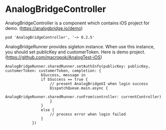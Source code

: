 # AnalogBridgeController

AnalogBridgeController is a component which contains iOS project for demo. (https://analogbridge.io/demo)

```
pod 'AnalogBridgeController', '~> 0.2.5'
```

AnalogBridgeRunner provides sigleton instance.
When use this instance, you should set publicKey and customerToken.
Here is demo project. (https://github.com/macropok/AnalogTest-iOS)

```
AnalogBridgeRunner.sharedRunner.setAuthInfo(publicKey: publicKey, customerToken: customerToken, completion: {
                bSuccess, message in
                if bSuccess == true {
                    // present AnalogBridgeUI when login success
                    DispatchQueue.main.async {
                        AnalogBridgeRunner.sharedRunner.runFrom(controller: currentController)
                    }
                }
                else {
                    // process error when login failed
                }
            })
```
